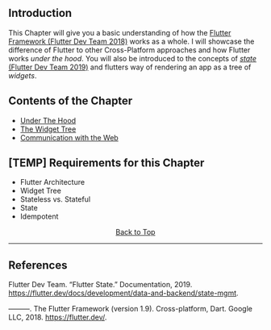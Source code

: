## Introduction
This Chapter will give you a basic understanding of how the [Flutter Framework (Flutter Dev Team 2018)](https://flutter.dev/) works as a whole. I will showcase the difference of Flutter to other Cross-Platform approaches and how Flutter works _under the hood_. You will also be introduced to the concepts of [_state_ (Flutter Dev Team 2019)](https://flutter.dev/docs/development/data-and-backend/state-mgmt) and flutters way of rendering an app as a tree of _widgets_.
  
## Contents of the Chapter
* [Under The Hood](https://github.com/Fasust/flutter-guide/wiki/110-Under-the-Hood)
* [The Widget Tree](https://github.com/Fasust/flutter-guide/wiki/120-The-Widget-Tree)
* [Communication with the Web](https://github.com/Fasust/flutter-guide/wiki/130-Communication-with-the-Web)

## [TEMP] Requirements for this Chapter
- Flutter Architecture
- Widget Tree
- Stateless vs. Stateful
- State
- Idempotent
  
<p align="center"><a href="#">Back to Top</a></center></p>

---
## References 
Flutter Dev Team. “Flutter State.” Documentation, 2019. https://flutter.dev/docs/development/data-and-backend/state-mgmt.

———. The Flutter Framework (version 1.9). Cross-platform, Dart. Google LLC, 2018. https://flutter.dev/.

